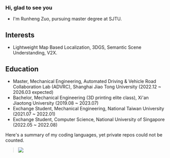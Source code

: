 ### Hi, glad to see you 

- I'm Runheng Zuo, pursuing master degree at SJTU. 

##  Interests 
- Lightweight Map Based Localization, 3DGS, Semantic Scene Understanding, V2X.

##  Education
- Master, Mechanical Engineering, Automated Driving & Vehicle Road Collaboration Lab (ADVRC), Shanghai Jiao Tong University (2022.12 ~ 2026.03 expected)
- Bachelor, Mechanical Engineering (3D printing elite class), Xi'an Jiaotong University (2019.08 ~ 2023.07)
- Exchange Student, Mechanical Engineering, National Taiwan University (2021.07 ~ 2022.01)
- Exchange Student, Computer Science, National University of Singapore (2022.05 ~ 2022.08)

Here's a summary of my coding languages, yet private repos could not be counted.

> <a href="https://github.com/runjtu"><img align='center' src="https://readme-stats.clckblog.space/api/top-langs/?username=runjtu&theme=vue&layout=compact"></a>
